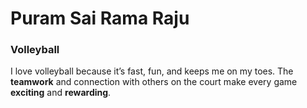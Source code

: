 # Puram Sai Rama Raju 
### Volleyball
I love volleyball because it’s fast, fun, and keeps me on my toes. The **teamwork** and connection with others on the court make every game **exciting** and **rewarding**.